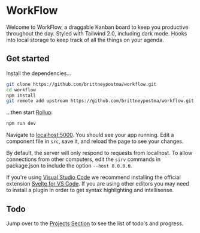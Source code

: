# WorkFlow

Welcome to WorkFlow, a draggable Kanban board to keep you productive throughout the day. Styled with Tailwind 2.0, including dark mode. Hooks into local storage to keep track of all the things on your agenda.

## Get started

Install the dependencies...

```bash
git clone https://github.com/brittneypostma/workflow.git
cd workflow
npm install
git remote add upstream https://github.com/brittneypostma/workflow.git
```

...then start [Rollup](https://rollupjs.org):

```bash
npm run dev
```

Navigate to [localhost:5000](http://localhost:5000). You should see your app running. Edit a component file in `src`, save it, and reload the page to see your changes.

By default, the server will only respond to requests from localhost. To allow connections from other computers, edit the `sirv` commands in package.json to include the option `--host 0.0.0.0`.

If you're using [Visual Studio Code](https://code.visualstudio.com/) we recommend installing the official extension [Svelte for VS Code](https://marketplace.visualstudio.com/items?itemName=svelte.svelte-vscode). If you are using other editors you may need to install a plugin in order to get syntax highlighting and intellisense.

## Todo

Jump over to the [Projects Section](https://github.com/brittneypostma/workflow/projects/1) to see the list of todo's and progress.

